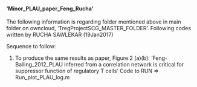 #### ‘Minor_PLAU_paper_Feng_Rucha’
The following information is regarding folder mentioned above in main folder on owncloud, ‘TregProjectSCG_MASTER_FOLDER’.
Following codes written by RUCHA SAWLEKAR (19Jan2017)Sequence to follow:1.	To produce the same results as paper, Figure 2 (a)(b): ‘Feng-Balling_2012_PLAU inferred from a correlation network is critical for suppressor function of regulatory T cells’
Code to RUN => Run_plot_PLAU_log.m
